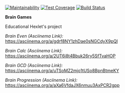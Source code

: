 [![Maintainability](https://api.codeclimate.com/v1/badges/a99a88d28ad37a79dbf6/maintainability)](https://codeclimate.com/github/codeclimate/codeclimate/maintainability)
[![Test Coverage](https://api.codeclimate.com/v1/badges/a99a88d28ad37a79dbf6/test_coverage)](https://codeclimate.com/github/codeclimate/codeclimate/test_coverage)
[![Build Status](https://travis-ci.org/Mao39/project-lvl1-s486.svg?branch=master)](https://travis-ci.org/Mao39/project-lvl1-s486)

**Brain Games**

Educational Hexlet's project

*Brain Even (Asciinema Link):*
https://asciinema.org/a/gdrf8NY1zhDae0sNGCdyX9pQl

*Brain Calc (Asciinema Link):*
https://asciinema.org/a/2UT6i8t4Bbuk26ry5SfTvaHOP

*Brain GCD (Asciinema Link):*
https://asciinema.org/a/uTSoMZ2mjo1tUSo8BpnBtmeKY

*Brain Progression (Asciinema Link):*
https://asciinema.org/a/aXa6VfdaJX6nmuu3AxPCR2gpp